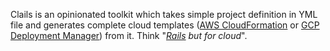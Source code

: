 Clails is an opinionated toolkit which takes simple project definition in YML file and generates complete cloud
 templates ([AWS CloudFormation](https://aws.amazon.com/cloudformation) or 
 [GCP Deployment Manager](https://cloud.google.com/deployment-manager/)) from it. 
 Think "*[Rails](https://rubyonrails.org) but for cloud*".